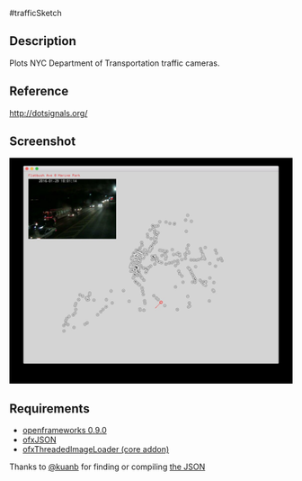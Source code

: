 #trafficSketch

## Description
Plots NYC Department of Transportation traffic cameras.

## Reference
http://dotsignals.org/

## Screenshot
![trafficsketch screenshot](screenshot.jpg)

## Requirements
- [openframeworks 0.9.0](http://openframeworks.cc)
- [ofxJSON](https://github.com/jefftimesten/ofxJSON)
- [ofxThreadedImageLoader (core addon)](http://openframeworks.cc/documentation/ofxThreadedImageLoader/ofxThreadedImageLoader/)

Thanks to [@kuanb](https://gist.github.com/kuanb) for finding or compiling [the JSON](https://gist.github.com/camb416/f5a1b180a980b776d419)
